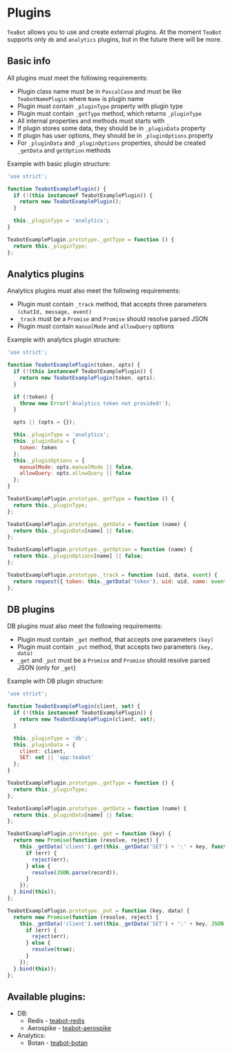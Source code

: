 # Plugins

`TeaBot` allows you to use and create external plugins. At the moment `TeaBot` supports only `db` and `analytics` plugins, but in the future there will be more.

## Basic info

All plugins must meet the following requirements:
  * Plugin class name must be in `PascalCase` and must be like `TeabotNamePlugin` where `Name` is plugin name
  * Plugin must contain `_pluginType` property with plugin type
  * Plugin must contain `_getType` method, which returns `_pluginType`
  * All internal properties and methods must starts with `_`
  * If plugin stores some data, they should be in `_pluginData` property
  * If plugin has user options, they should be in `_pluginOptions` property
  * For `_pluginData` and `_pluginOptions` properties, should be created `_getData` and `getOption` methods

Example with basic plugin structure:
```js
'use strict';

function TeabotExamplePlugin() {
  if (!(this instanceof TeabotExamplePlugin)) {
    return new TeabotExamplePlugin();
  }

  this._pluginType = 'analytics';
}

TeabotExamplePlugin.prototype._getType = function () {
  return this._pluginType;
};
```

## Analytics plugins

Analytics plugins must also meet the following requirements:
  * Plugin must contain `_track` method, that accepts three parameters `(chatId, message, event)`
  * `_track` must be a `Promise` and `Promise` should resolve parsed JSON
  * Plugin must contain `manualMode` and `allowQuery` options

Example with analytics plugin structure:
```js
'use strict';

function TeabotExamplePlugin(token, opts) {
  if (!(this instanceof TeabotExamplePlugin)) {
    return new TeabotExamplePlugin(token, opts);
  }

  if (!token) {
    throw new Error('Analytics token not provided!');
  }

  opts || (opts = {});

  this._pluginType = 'analytics';
  this._pluginData = {
    token: token
  };
  this._pluginOptions = {
    manualMode: opts.manualMode || false,
    allowQuery: opts.allowQuery || false
  };
}

TeabotExamplePlugin.prototype._getType = function () {
  return this._pluginType;
};

TeabotExamplePlugin.prototype._getData = function (name) {
  return this._pluginData[name] || false;
};

TeabotExamplePlugin.prototype._getOption = function (name) {
  return this._pluginOptions[name] || false;
};

TeabotExamplePlugin.prototype._track = function (uid, data, event) {
  return request({ token: this._getData('token'), uid: uid, name: event }, JSON.stringify(data)).then(JSON.parse);
};
```

## DB plugins

DB plugins must also meet the following requirements:
  * Plugin must contain `_get` method, that accepts one parameters `(key)`
  * Plugin must contain `_put` method, that accepts two parameters `(key, data)`
  * `_get` and `_put` must be a `Promise` and `Promise` should resolve parsed JSON (only for `_get`)

Example with DB plugin structure:
```js
'use strict';

function TeabotExamplePlugin(client, set) {
  if (!(this instanceof TeabotExamplePlugin)) {
    return new TeabotExamplePlugin(client, set);
  }

  this._pluginType = 'db';
  this._pluginData = {
    client: client,
    SET: set || 'app:teabot'
  };
}

TeabotExamplePlugin.prototype._getType = function () {
  return this._pluginType;
};

TeabotExamplePlugin.prototype._getData = function (name) {
  return this._pluginData[name] || false;
};

TeabotExamplePlugin.prototype._get = function (key) {
  return new Promise(function (resolve, reject) {
    this._getData('client').get(this._getData('SET') + ':' + key, function (err, record) {
      if (err) {
        reject(err);
      } else {
        resolve(JSON.parse(record));
      }
    });
  }.bind(this));
};

TeabotExamplePlugin.prototype._put = function (key, data) {
  return new Promise(function (resolve, reject) {
    this._getData('client').set(this._getData('SET') + ':' + key, JSON.stringify(data), function (err) {
      if (err) {
        reject(err);
      } else {
        resolve(true);
      }
    });
  }.bind(this));
};
```

## Available plugins:
* DB:
  * Redis - [teabot-redis](https://github.com/strikeentco/teabot-redis)
  * Aerospike - [teabot-aerospike](https://github.com/strikeentco/teabot-aerospike)
* Analytics:
  * Botan - [teabot-botan](https://github.com/strikeentco/teabot-botan)
